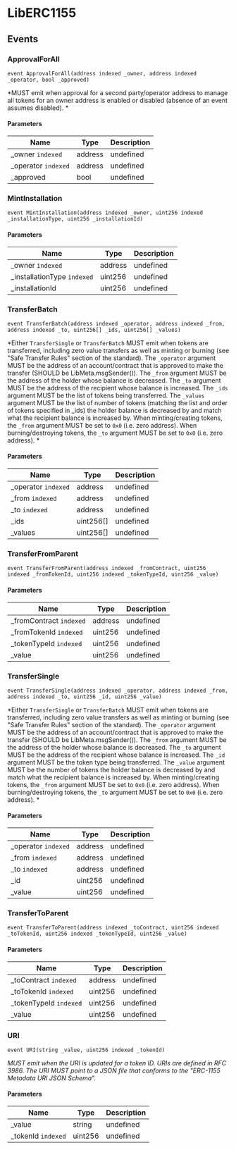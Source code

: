 # LibERC1155










## Events

### ApprovalForAll

```solidity
event ApprovalForAll(address indexed _owner, address indexed _operator, bool _approved)
```



*MUST emit when approval for a second party/operator address to manage all tokens for an owner address is enabled or disabled (absence of an event assumes disabled).        *

#### Parameters

| Name | Type | Description |
|---|---|---|
| _owner `indexed` | address | undefined |
| _operator `indexed` | address | undefined |
| _approved  | bool | undefined |

### MintInstallation

```solidity
event MintInstallation(address indexed _owner, uint256 indexed _installationType, uint256 _installationId)
```





#### Parameters

| Name | Type | Description |
|---|---|---|
| _owner `indexed` | address | undefined |
| _installationType `indexed` | uint256 | undefined |
| _installationId  | uint256 | undefined |

### TransferBatch

```solidity
event TransferBatch(address indexed _operator, address indexed _from, address indexed _to, uint256[] _ids, uint256[] _values)
```



*Either `TransferSingle` or `TransferBatch` MUST emit when tokens are transferred, including zero value transfers as well as minting or burning (see &quot;Safe Transfer Rules&quot; section of the standard).       The `_operator` argument MUST be the address of an account/contract that is approved to make the transfer (SHOULD be LibMeta.msgSender()). The `_from` argument MUST be the address of the holder whose balance is decreased. The `_to` argument MUST be the address of the recipient whose balance is increased. The `_ids` argument MUST be the list of tokens being transferred. The `_values` argument MUST be the list of number of tokens (matching the list and order of tokens specified in _ids) the holder balance is decreased by and match what the recipient balance is increased by. When minting/creating tokens, the `_from` argument MUST be set to `0x0` (i.e. zero address). When burning/destroying tokens, the `_to` argument MUST be set to `0x0` (i.e. zero address).                *

#### Parameters

| Name | Type | Description |
|---|---|---|
| _operator `indexed` | address | undefined |
| _from `indexed` | address | undefined |
| _to `indexed` | address | undefined |
| _ids  | uint256[] | undefined |
| _values  | uint256[] | undefined |

### TransferFromParent

```solidity
event TransferFromParent(address indexed _fromContract, uint256 indexed _fromTokenId, uint256 indexed _tokenTypeId, uint256 _value)
```





#### Parameters

| Name | Type | Description |
|---|---|---|
| _fromContract `indexed` | address | undefined |
| _fromTokenId `indexed` | uint256 | undefined |
| _tokenTypeId `indexed` | uint256 | undefined |
| _value  | uint256 | undefined |

### TransferSingle

```solidity
event TransferSingle(address indexed _operator, address indexed _from, address indexed _to, uint256 _id, uint256 _value)
```



*Either `TransferSingle` or `TransferBatch` MUST emit when tokens are transferred, including zero value transfers as well as minting or burning (see &quot;Safe Transfer Rules&quot; section of the standard). The `_operator` argument MUST be the address of an account/contract that is approved to make the transfer (SHOULD be LibMeta.msgSender()). The `_from` argument MUST be the address of the holder whose balance is decreased. The `_to` argument MUST be the address of the recipient whose balance is increased. The `_id` argument MUST be the token type being transferred. The `_value` argument MUST be the number of tokens the holder balance is decreased by and match what the recipient balance is increased by. When minting/creating tokens, the `_from` argument MUST be set to `0x0` (i.e. zero address). When burning/destroying tokens, the `_to` argument MUST be set to `0x0` (i.e. zero address).        *

#### Parameters

| Name | Type | Description |
|---|---|---|
| _operator `indexed` | address | undefined |
| _from `indexed` | address | undefined |
| _to `indexed` | address | undefined |
| _id  | uint256 | undefined |
| _value  | uint256 | undefined |

### TransferToParent

```solidity
event TransferToParent(address indexed _toContract, uint256 indexed _toTokenId, uint256 indexed _tokenTypeId, uint256 _value)
```





#### Parameters

| Name | Type | Description |
|---|---|---|
| _toContract `indexed` | address | undefined |
| _toTokenId `indexed` | uint256 | undefined |
| _tokenTypeId `indexed` | uint256 | undefined |
| _value  | uint256 | undefined |

### URI

```solidity
event URI(string _value, uint256 indexed _tokenId)
```



*MUST emit when the URI is updated for a token ID. URIs are defined in RFC 3986. The URI MUST point to a JSON file that conforms to the &quot;ERC-1155 Metadata URI JSON Schema&quot;.*

#### Parameters

| Name | Type | Description |
|---|---|---|
| _value  | string | undefined |
| _tokenId `indexed` | uint256 | undefined |



